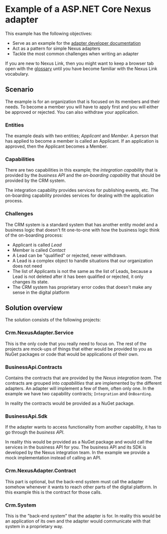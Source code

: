 # Example of a ASP.NET Core Nexus adapter

This example has the following objectives:
* Serve as an example for the [adapter developer documentation](https://nexus.link/docs/development/nexus-adapter)
* Act as a pattern for simple Nexus adapters
* Tackle the most common challenges when writing an adapter

If you are new to Nexus Link, then you might want to keep a browser tab open with the [glossary](https://nexus.link/docs/glossary) until you have become familiar with the Nexus Link vocabulary. 

## Scenario

The example is for an organization that is focused on its members and their needs. To become a member you will have to apply first and you will either be approved or rejected. You can also withdraw your application. 

### Entities

The example deals with two entities; *Applicant* and *Member*. A person that has applied to become a member is called an Applicant. If an application is approved, then the Applicant becomes a Member.

### Capabilities

There are two capabilities in this example; the *integration capability* that is provided by the *business API* and the *on-boarding capability* that should be provided by the CRM system.

The integration capability provides services for publishing events, etc. The on-boarding capability provides services for dealing with the application process.

### Challenges

The CRM system is a standard system that has another entity model and a business logic that doesn't fit one-to-one with how the business logic think of the on-boarding process:
* Applicant is called *Lead*
* Member is called *Contact*
* A Lead can be "qualified" or rejected, never withdrawn.
* A Lead is a complex object to handle situations that our organization does not need
* The list of Applicants is not the same as the list of Leads, because a Lead is not deleted after it has been qualified or rejected, it only changes its state.
* The CRM system has proprietary error codes that doesn't make any sense in the digital platform

## Solution overview

The solution consists of the following projects:

### Crm.NexusAdapter.Service

This is the only code that you really need to focus on. The rest of the projects are mock-ups of things that either would be provided to you as NuGet packages or code that would be applications of their own.

### BusinessApi.Contracts

Contains the contracts that are provided by the *Nexus integration team*. The contracts are grouped into *capabilities* that are implemented by the different adapters. An adapter will implement a few of them, often only one. In the example we have two capability contracts; `Integration` and `OnBoarding`.

In reality the contracts would be provided as a NuGet package.

### BusinessApi.Sdk

If the adapter wants to access functionality from another capability, it has to go through the *business API*. 

In reality this would be provided as a NuGet package and would call the services in the business API for you. The business API and its SDK is developed by the Nexus integration team.
In the example we provide a mock implementation instead of calling an API.

### Crm.NexusAdapter.Contract

This part is optional, but the back-end system must call the adapter somehow whenever it wants to reach other parts of the digital platform. In this example this is the contract for those calls.

### Crm.System

This is the "back-end system" that the adapter is for. In reality this would be an application of its own and the adapter would communicate with that system in a proprietary way.

